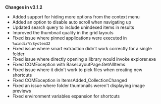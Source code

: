 **Changes in v3.1.2**

- Added support for hiding more options from the context menu
- Added an option to disable auto scroll when navigating up
- Updated search query to include unindexed items in results
- Improved the thumbnail quality in the grid layouts
- Fixed issue where pinned applications were executed in `%windir%\System32`
- Fixed issue where smart extraction didn't work correctly for a single folder
- Fixed issue where directly opening a library would invoke explorer.exe
- Fixed COMException with BaseLayoutPage.GetAllItems
- Fixed issue where it didn't work to pick files when creating new shortcuts
- Fixed COMException in ItemsAdded_CollectionChanged
- Fixed an issue where folder thumbnails weren't displaying image previews
- Fixed environment variables expansion for shortcuts
